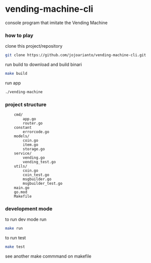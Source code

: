 # vending-machine-cli

console program that imitate the Vending Machine

### how to play
clone this project/repository
```bash
git clone https://github.com/jojoarianto/vending-machine-cli.git
```
run build to download and build binari
```bash
make build
```

run app
```bash
./vending-machine
```

### 

### project structure

```
    cmd/
        app.go
        router.go
    constant
        errorcode.go
    models/
        coin.go
        item.go
        storage.go
    service/
        vending.go
        vending_test.go
    utils/
        coin.go
        coin_test.go
        msgbuilder.go
        msgbuilder_test.go
    main.go
    go.mod
    Makefile
```

### development mode

to run dev mode run
```bash
make run
```

to run test 
```bash
make test
```

see another make commmand on makefile
